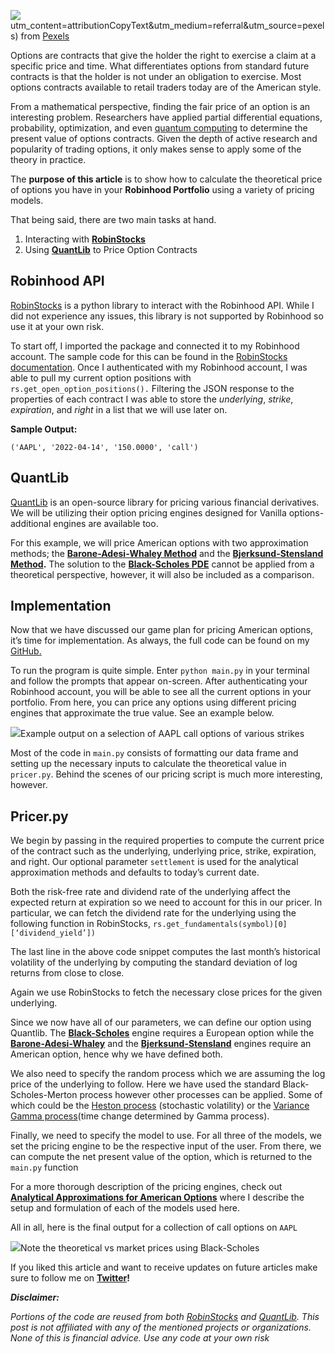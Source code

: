 

![](https://miro.medium.com/max/1400/1*xsW82f_F5lUdf34Wm1a4FA.jpeg)utm_content=attributionCopyText&utm_medium=referral&utm_source=pexels) from [Pexels](https://www.pexels.com/photo/airport-bank-board-business-534216/?utm_content=attributionCopyText&utm_medium=referral&utm_source=pexels)

Options are contracts that give the holder the right to exercise a claim at a specific price and time. What differentiates options from standard future contracts is that the holder is not under an obligation to exercise. Most options contracts available to retail traders today are of the American style.

From a mathematical perspective, finding the fair price of an option is an interesting problem. Researchers have applied partial differential equations, probability, optimization, and even [quantum computing](https://quantum-computing.ibm.com/lab/docs/iql/finance-labs) to determine the present value of options contracts. Given the depth of active research and popularity of trading options, it only makes sense to apply some of the theory in practice.

The **purpose of this article** is to show how to calculate the  theoretical price of options you have in your **Robinhood Portfolio** using a variety of pricing models.

That being said, there are  two main tasks at hand.

1.  Interacting with [**RobinStocks**](https://github.com/jmfernandes/robin_stocks)
2.  Using [**QuantLib**](https://www.quantlib.org/) to Price Option Contracts

Robinhood API
-------------

[RobinStocks](https://github.com/jmfernandes/robin_stocks) is a python library to interact with the Robinhood API. While I did not experience any issues, this library is not supported by Robinhood so use it at your own risk.

To start off, I imported the package and connected it to my Robinhood account. The sample code for this can be found in the [RobinStocks documentation](https://readthedocs.org/projects/robin-stocks/downloads/pdf/latest/). Once I authenticated with my Robinhood account, I was able to pull my current option positions with `rs.get_open_option_positions().` Filtering the JSON response to the properties of each contract I was able to store the _underlying_, _strike_, _expiration_, and _right_ in a list that we will use later on.

**Sample Output:**

```
('AAPL', '2022-04-14', '150.0000', 'call')
```

**QuantLib**
------------

[QuantLib](https://www.quantlib.org/) is an open-source library for pricing various financial derivatives. We will be utilizing their option pricing engines designed for Vanilla options- additional engines are available too.

For this example, we will price American options with two approximation methods; the [**Barone-Adesi-Whaley Method**](https://www.deriscope.com/docs/Barone_Adesi_Whaley_1987.pdf) and the [**Bjerksund-Stensland Method**](https://www.sciencedirect.com/science/article/abs/pii/095652219390009H)**.** The solution to the [**Black-Scholes PDE**](https://www.journals.uchicago.edu/doi/10.1086/260062) cannot be applied from a theoretical perspective, however, it will also be included as a comparison.


**Implementation**
------------------

Now that we have discussed our game plan for pricing American options, it’s time for implementation. As always, the full code can be found on my [GitHub.](https://github.com/jasonbohne123/Option_Pricing_Robinhood)

To run the program is quite simple. Enter `python main.py` in your terminal and follow the prompts that appear on-screen. After authenticating your Robinhood account, you will be able to see all the current options in your portfolio. From here, you can price any options using different pricing engines that approximate the true value. See an example below.

![](https://miro.medium.com/max/1400/1*e6E5nd-E0CqProywHwxFPA.png)Example output on a selection of AAPL call options of various strikes

Most of the code in `main.py` consists of formatting our data frame and setting up the necessary inputs to calculate the theoretical value in `pricer.py`. Behind the scenes of our pricing script is much more interesting, however.

Pricer.py
---------

We begin by passing in the required properties to compute the current price of the contract such as the underlying, underlying price, strike, expiration, and right. Our optional parameter `settlement` is used for the analytical approximation methods and defaults to today’s current date.

Both the risk-free rate and dividend rate of the underlying affect the expected return at expiration so we need to account for this in our pricer. In particular, we can fetch the dividend rate for the underlying using the following function in RobinStocks, `rs.get_fundamentals(symbol)[0][‘dividend_yield’])`

The last line in the above code snippet computes the last month’s historical volatility of the underlying by computing the standard deviation of log returns from close to close.

Again we use RobinStocks to fetch the necessary close prices for the given underlying.

Since we now have all of our parameters, we can define our option using Quantlib. The [**Black-Scholes**](https://www.journals.uchicago.edu/doi/10.1086/260062)  engine requires a European option while the [**Barone-Adesi-Whaley**](https://www.deriscope.com/docs/Barone_Adesi_Whaley_1987.pdf) and the [**Bjerksund-Stensland**](https://www.sciencedirect.com/science/article/abs/pii/095652219390009H) engines require an American option, hence why we have defined both.

We also need to specify the random process which we are assuming the log price of the underlying to follow. Here we have used the standard Black-Scholes-Merton process however other processes can be applied. Some of which could be the [Heston process](https://www.jstor.org/stable/2962057) (stochastic volatility) or the [Variance Gamma process](https://engineering.nyu.edu/sites/default/files/2018-09/CarrEuropeanFinReview1998.pdf)(time change determined by Gamma process).

Finally, we need to specify the model to use. For all three of the models, we set the pricing engine to be the respective input of the user. From there, we can compute the net present value of the option, which is returned to the `main.py` function

For a more thorough description of the pricing engines, check out [**Analytical Approximations for American Options**](https://medium.com/@jbohne822/analytical-approximations-for-american-options-bdf3ef984a4a)  where I describe the setup and formulation of each of the models used here.

All in all, here is the final output for a collection of call options on `AAPL`

![](https://miro.medium.com/max/1400/1*vQ-Yxdd3LwOl3WcLPaQ26w.png)Note the theoretical vs market prices using Black-Scholes



If you liked this article and want to receive updates on future articles make sure to follow me on [**Twitter**](https://twitter.com/jason_bohne)**!**

**_Disclaimer:_**

_Portions of the code are reused from both_ [_RobinStocks_](https://github.com/jmfernandes/robin_stocks) _and_ [_QuantLib_](https://www.quantlib.org/)_. This post is not affiliated with any of the mentioned projects or organizations. None of this is financial advice. Use any code at your own risk_
